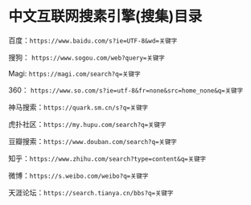 # 中文互联网搜素引擎(搜集)目录

百度：`https://www.baidu.com/s?ie=UTF-8&wd=关键字`

搜狗： `https://www.sogou.com/web?query=关键字`

Magi: `https://magi.com/search?q=关键字`

360： `https://www.so.com/s?ie=utf-8&fr=none&src=home_none&q=关键字`

神马搜索：`https://quark.sm.cn/s?q=关键字`

虎扑社区：`https://my.hupu.com/search?q=关键字`

豆瓣搜索：`https://www.douban.com/search?q=关键字`

知乎：`https://www.zhihu.com/search?type=content&q=关键字`

微博：`https://s.weibo.com/weibo?q=关键字`

天涯论坛：`https://search.tianya.cn/bbs?q=关键字`

